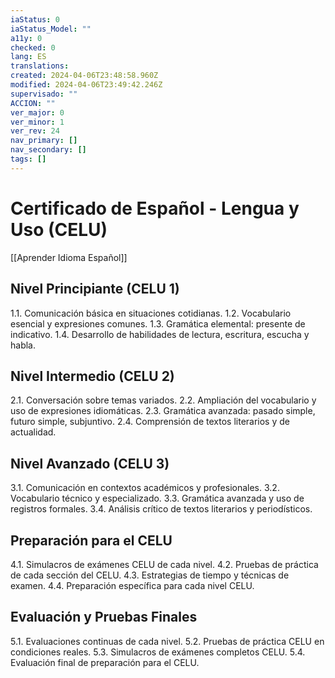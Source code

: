 ```yaml
---
iaStatus: 0
iaStatus_Model: ""
a11y: 0
checked: 0
lang: ES
translations: 
created: 2024-04-06T23:48:58.960Z
modified: 2024-04-06T23:49:42.246Z
supervisado: ""
ACCION: ""
ver_major: 0
ver_minor: 1
ver_rev: 24
nav_primary: []
nav_secondary: []
tags: []
---
```

# Certificado de Español - Lengua y Uso (CELU)

[[Aprender Idioma Español]]

## Nivel Principiante (CELU 1)

1.1. Comunicación básica en situaciones cotidianas.
1.2. Vocabulario esencial y expresiones comunes.
1.3. Gramática elemental: presente de indicativo.
1.4. Desarrollo de habilidades de lectura, escritura, escucha y habla.

## Nivel Intermedio (CELU 2)

2.1. Conversación sobre temas variados.
2.2. Ampliación del vocabulario y uso de expresiones idiomáticas.
2.3. Gramática avanzada: pasado simple, futuro simple, subjuntivo.
2.4. Comprensión de textos literarios y de actualidad.

## Nivel Avanzado (CELU 3)

3.1. Comunicación en contextos académicos y profesionales.
3.2. Vocabulario técnico y especializado.
3.3. Gramática avanzada y uso de registros formales.
3.4. Análisis crítico de textos literarios y periodísticos.

## Preparación para el CELU

4.1. Simulacros de exámenes CELU de cada nivel.
4.2. Pruebas de práctica de cada sección del CELU.
4.3. Estrategias de tiempo y técnicas de examen.
4.4. Preparación específica para cada nivel CELU.

## Evaluación y Pruebas Finales

5.1. Evaluaciones continuas de cada nivel.
5.2. Pruebas de práctica CELU en condiciones reales.
5.3. Simulacros de exámenes completos CELU.
5.4. Evaluación final de preparación para el CELU.

